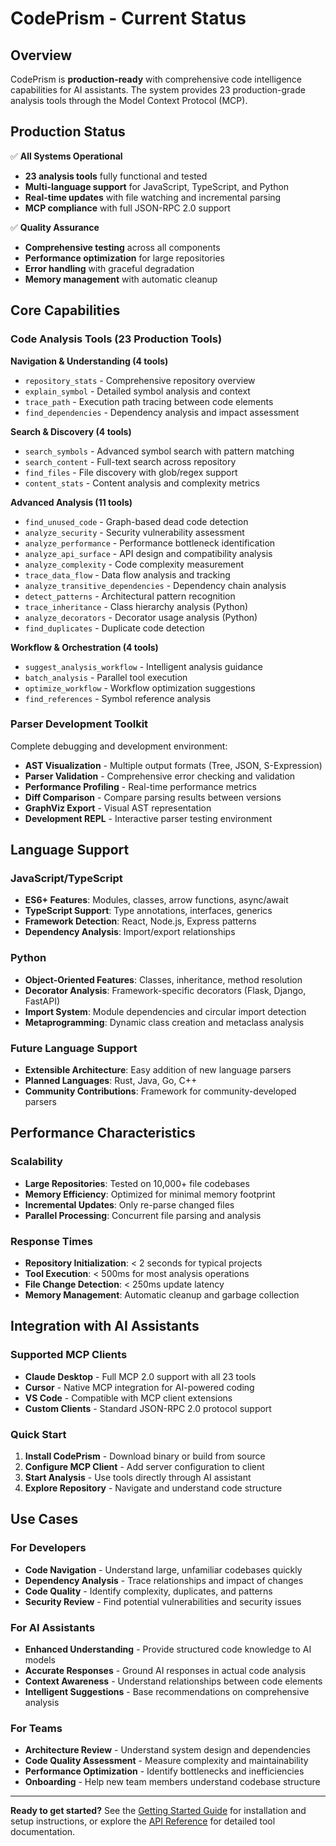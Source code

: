# CodePrism - Current Status

## Overview

CodePrism is **production-ready** with comprehensive code intelligence capabilities for AI assistants. The system provides 23 production-grade analysis tools through the Model Context Protocol (MCP).

## Production Status

✅ **All Systems Operational**
- **23 analysis tools** fully functional and tested
- **Multi-language support** for JavaScript, TypeScript, and Python
- **Real-time updates** with file watching and incremental parsing
- **MCP compliance** with full JSON-RPC 2.0 support

✅ **Quality Assurance**
- **Comprehensive testing** across all components
- **Performance optimization** for large repositories
- **Error handling** with graceful degradation
- **Memory management** with automatic cleanup

## Core Capabilities

### Code Analysis Tools (23 Production Tools)

**Navigation & Understanding (4 tools)**
- `repository_stats` - Comprehensive repository overview
- `explain_symbol` - Detailed symbol analysis and context
- `trace_path` - Execution path tracing between code elements
- `find_dependencies` - Dependency analysis and impact assessment

**Search & Discovery (4 tools)**
- `search_symbols` - Advanced symbol search with pattern matching
- `search_content` - Full-text search across repository
- `find_files` - File discovery with glob/regex support
- `content_stats` - Content analysis and complexity metrics

**Advanced Analysis (11 tools)**
- `find_unused_code` - Graph-based dead code detection
- `analyze_security` - Security vulnerability assessment
- `analyze_performance` - Performance bottleneck identification
- `analyze_api_surface` - API design and compatibility analysis
- `analyze_complexity` - Code complexity measurement
- `trace_data_flow` - Data flow analysis and tracking
- `analyze_transitive_dependencies` - Dependency chain analysis
- `detect_patterns` - Architectural pattern recognition
- `trace_inheritance` - Class hierarchy analysis (Python)
- `analyze_decorators` - Decorator usage analysis (Python)
- `find_duplicates` - Duplicate code detection

**Workflow & Orchestration (4 tools)**
- `suggest_analysis_workflow` - Intelligent analysis guidance
- `batch_analysis` - Parallel tool execution
- `optimize_workflow` - Workflow optimization suggestions
- `find_references` - Symbol reference analysis

### Parser Development Toolkit

Complete debugging and development environment:
- **AST Visualization** - Multiple output formats (Tree, JSON, S-Expression)
- **Parser Validation** - Comprehensive error checking and validation
- **Performance Profiling** - Real-time performance metrics
- **Diff Comparison** - Compare parsing results between versions
- **GraphViz Export** - Visual AST representation
- **Development REPL** - Interactive parser testing environment

## Language Support

### JavaScript/TypeScript
- **ES6+ Features**: Modules, classes, arrow functions, async/await
- **TypeScript Support**: Type annotations, interfaces, generics
- **Framework Detection**: React, Node.js, Express patterns
- **Dependency Analysis**: Import/export relationships

### Python
- **Object-Oriented Features**: Classes, inheritance, method resolution
- **Decorator Analysis**: Framework-specific decorators (Flask, Django, FastAPI)
- **Import System**: Module dependencies and circular import detection
- **Metaprogramming**: Dynamic class creation and metaclass analysis

### Future Language Support
- **Extensible Architecture**: Easy addition of new language parsers
- **Planned Languages**: Rust, Java, Go, C++
- **Community Contributions**: Framework for community-developed parsers

## Performance Characteristics

### Scalability
- **Large Repositories**: Tested on 10,000+ file codebases
- **Memory Efficiency**: Optimized for minimal memory footprint
- **Incremental Updates**: Only re-parse changed files
- **Parallel Processing**: Concurrent file parsing and analysis

### Response Times
- **Repository Initialization**: < 2 seconds for typical projects
- **Tool Execution**: < 500ms for most analysis operations
- **File Change Detection**: < 250ms update latency
- **Memory Management**: Automatic cleanup and garbage collection

## Integration with AI Assistants

### Supported MCP Clients
- **Claude Desktop** - Full MCP 2.0 support with all 23 tools
- **Cursor** - Native MCP integration for AI-powered coding
- **VS Code** - Compatible with MCP client extensions
- **Custom Clients** - Standard JSON-RPC 2.0 protocol support

### Quick Start
1. **Install CodePrism** - Download binary or build from source
2. **Configure MCP Client** - Add server configuration to client
3. **Start Analysis** - Use tools directly through AI assistant
4. **Explore Repository** - Navigate and understand code structure

## Use Cases

### For Developers
- **Code Navigation** - Understand large, unfamiliar codebases quickly
- **Dependency Analysis** - Trace relationships and impact of changes
- **Code Quality** - Identify complexity, duplicates, and patterns
- **Security Review** - Find potential vulnerabilities and security issues

### For AI Assistants
- **Enhanced Understanding** - Provide structured code knowledge to AI models
- **Accurate Responses** - Ground AI responses in actual code analysis
- **Context Awareness** - Understand relationships between code elements
- **Intelligent Suggestions** - Base recommendations on comprehensive analysis

### For Teams
- **Architecture Review** - Understand system design and dependencies
- **Code Quality Assessment** - Measure complexity and maintainability
- **Performance Optimization** - Identify bottlenecks and inefficiencies
- **Onboarding** - Help new team members understand codebase structure

---

**Ready to get started?** See the [Getting Started Guide](./GETTING_STARTED.md) for installation and setup instructions, or explore the [API Reference](./API_Reference.md) for detailed tool documentation. 